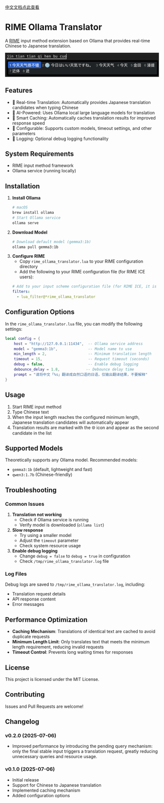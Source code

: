 [中文文档点此查看](README_CN.md)

# RIME Ollama Translator

A [RIME](https://rime.im/) input method extension based on Ollama that provides real-time Chinese to Japanese translation.


![Screenshot](screenshot.png)

## Features

- 🚀 Real-time Translation: Automatically provides Japanese translation candidates when typing Chinese
- 🤖 AI-Powered: Uses Ollama local large language models for translation
- 💾 Smart Caching: Automatically caches translation results for improved response speed
- 🔧 Configurable: Supports custom models, timeout settings, and other parameters
- 📝 Logging: Optional debug logging functionality

## System Requirements

- RIME input method framework
- Ollama service (running locally)

## Installation

1. **Install Ollama**
   ```bash
   # macOS
   brew install ollama
   # Start Ollama service
   ollama serve
   ```
2. **Download Model**
   ```bash
   # Download default model (gemma3:1b)
   ollama pull gemma3:1b
   ```
3. **Configure RIME**
   - Copy `rime_ollama_translator.lua` to your RIME configuration directory
   - Add the following to your RIME configuration file (for RIME ICE users):
   ```yaml
   # Add to your input scheme configuration file (for RIME ICE, it is `rime_ice.schema.yaml`)
   filters:
     - lua_filter@*rime_ollama_translator
   ```

## Configuration Options

In the `rime_ollama_translator.lua` file, you can modify the following settings:

```lua
local config = {
    host = "http://127.0.0.1:11434",  -- Ollama service address
    model = "gemma3:1b",              -- Model name to use
    min_length = 2,                   -- Minimum translation length
    timeout = 15,                     -- Request timeout (seconds)
    debug = false,                    -- Enable debug logging
    debounce_delay = 1.8,            -- Debounce delay time
    prompt = "请将中文「%s」翻译成自然口语的日语，仅输出翻译结果，不要解释"
}
```

## Usage

1. Start RIME input method
2. Type Chinese text
3. When the input length reaches the configured minimum length, Japanese translation candidates will automatically appear
4. Translation results are marked with the 🌐 icon and appear as the second candidate in the list

## Supported Models

Theoretically supports any Ollama model. Recommended models:
- `gemma3:1b` (default, lightweight and fast)
- `qwen3:1.7b` (Chinese-friendly)

## Troubleshooting

### Common Issues

1. **Translation not working**
   - Check if Ollama service is running
   - Verify model is downloaded (`ollama list`)
2. **Slow response**
   - Try using a smaller model
   - Adjust the `timeout` parameter
   - Check system resource usage
3. **Enable debug logging**
   - Change `debug = false` to `debug = true` in configuration
   - Check `/tmp/rime_ollama_translator.log` file

### Log Files

Debug logs are saved to `/tmp/rime_ollama_translator.log`, including:
- Translation request details
- API response content
- Error messages

## Performance Optimization

- **Caching Mechanism**: Translations of identical text are cached to avoid duplicate requests
- **Minimum Length Limit**: Only translates text that meets the minimum length requirement, reducing invalid requests
- **Timeout Control**: Prevents long waiting times for responses

## License

This project is licensed under the MIT License.

## Contributing

Issues and Pull Requests are welcome!

## Changelog

### v0.2.0 (2025-07-06)
- Improved performance by introducing the pending query mechanism: only the final stable input triggers a translation request, greatly reducing unnecessary queries and resource usage.

### v0.1.0 (2025-07-06)
- Initial release
- Support for Chinese to Japanese translation
- Implemented caching mechanism
- Added configuration options